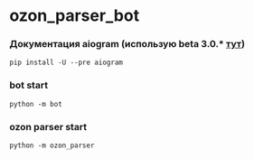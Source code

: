# ozon_parser_bot

### Документация aiogram (использую beta 3.0.* <a href="https://docs.aiogram.dev/en/dev-3.x/install.html">тут</a>) <br/>
```pip install -U --pre aiogram```

### bot start
```python -m bot```

### ozon parser start
```python -m ozon_parser```